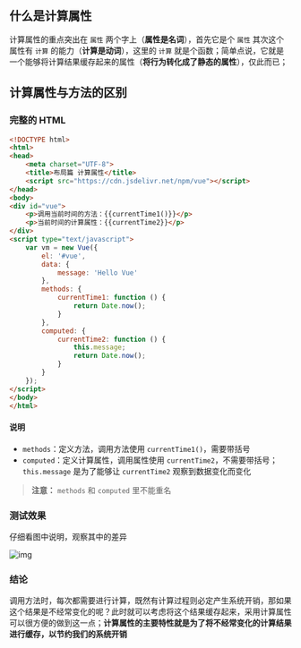 ## 什么是计算属性

计算属性的重点突出在 `属性` 两个字上（**属性是名词**），首先它是个 `属性` 其次这个属性有 `计算` 的能力（**计算是动词**），这里的 `计算` 就是个函数；简单点说，它就是一个能够将计算结果缓存起来的属性（**将行为转化成了静态的属性**），仅此而已；

## 计算属性与方法的区别

### 完整的 HTML

```html
<!DOCTYPE html>
<html>
<head>
    <meta charset="UTF-8">
    <title>布局篇 计算属性</title>
    <script src="https://cdn.jsdelivr.net/npm/vue"></script>
</head>
<body>
<div id="vue">
    <p>调用当前时间的方法：{{currentTime1()}}</p>
    <p>当前时间的计算属性：{{currentTime2}}</p>
</div>
<script type="text/javascript">
    var vm = new Vue({
        el: '#vue',
        data: {
            message: 'Hello Vue'
        },
        methods: {
            currentTime1: function () {
                return Date.now();
            }
        },
        computed: {
            currentTime2: function () {
                this.message;
                return Date.now();
            }
        }
    });
</script>
</body>
</html>
```

#### 说明

- `methods`：定义方法，调用方法使用 `currentTime1()`，需要带括号
- `computed`：定义计算属性，调用属性使用 `currentTime2`，不需要带括号；`this.message` 是为了能够让 `currentTime2` 观察到数据变化而变化

> **注意：** `methods` 和 `computed` 里不能重名

### 测试效果

仔细看图中说明，观察其中的差异

![img](http://www.qfdmy.com/wp-content/uploads/2019/08/4743a053c45cf23.png)

### 结论

调用方法时，每次都需要进行计算，既然有计算过程则必定产生系统开销，那如果这个结果是不经常变化的呢？此时就可以考虑将这个结果缓存起来，采用计算属性可以很方便的做到这一点；**计算属性的主要特性就是为了将不经常变化的计算结果进行缓存，以节约我们的系统开销**